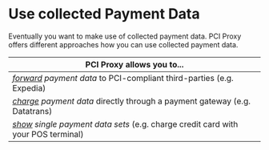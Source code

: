 # Use collected Payment Data

Eventually you want to make use of collected payment data. PCI Proxy offers different approaches how you can use collected payment data.

| **PCI Proxy allows you to...** |
| -- |
| *[forward](forward.html) payment data* to PCI-compliant third-parties (e.g. Expedia) |
| *[charge](charge.html) payment data* directly through a payment gateway (e.g. Datatrans) |
| *[show](show.html) single payment data sets* (e.g. charge credit card with your POS terminal) |



